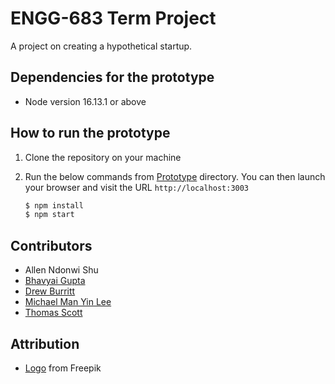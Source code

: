 # ENGG-683 Term Project

A project on creating a hypothetical startup.

## Dependencies for the prototype

- Node version 16.13.1 or above

## How to run the prototype

1. Clone the repository on your machine

2. Run the below commands from [Prototype](Prototype) directory. You can then launch your browser and visit the URL `http://localhost:3003`

   ```bash
   $ npm install
   $ npm start
   ```

## Contributors

- Allen Ndonwi Shu
- [Bhavyai Gupta](https://github.com/zbhavyai)
- [Drew Burritt](https://github.com/dburritt)
- [Michael Man Yin Lee](https://github.com/mikeePy)
- [Thomas Scott](https://github.com/tscott6)

## Attribution

- [Logo](https://www.flaticon.com/free-icons/eye) from Freepik
